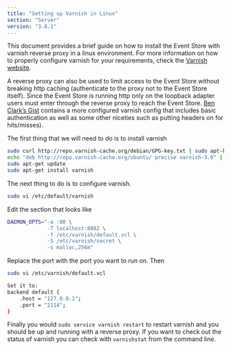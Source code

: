 ```yaml
---
title: "Setting up Varnish in Linux"
section: "Server"
version: "3.8.1"
---
```


This document provides a brief guide on how to install the Event Store with varnish reverse proxy in a linux environment. For more information on how to properly configure varnish for your requirements, check the [Varnish website](https://www.varnish-cache.org/trac/wiki/Introduction).

A reverse proxy can also be used to limit access to the Event Store without breaking http caching (authenticate to the proxy not to the Event Store itself). Since the Event Store is running http only on the loopback adapter users must enter through the reverse proxy to reach the Event Store. [Ben Clark’s Gist](https://gist.github.com/benclark/2695148) contains a more configured varnish config that includes basic authentication as well as some other niceties such as putting headers on for hits/misses). 

The first thing that we will need to do is to install varnish

```bash
sudo curl http://repo.varnish-cache.org/debian/GPG-key.txt | sudo apt-key add -
echo "deb http://repo.varnish-cache.org/ubuntu/ precise varnish-3.0" | sudo tee -a /etc/apt/sources.list
sudo apt-get update
sudo apt-get install varnish
```

The next thing to do is to configure varnish.

```bash
sudo vi /etc/default/varnish

```

Edit the section that looks like

```bash
DAEMON_OPTS="-a :80 \
             -T localhost:6082 \
             -f /etc/varnish/default.vcl \
             -S /etc/varnish/secret \
             -s malloc,256m"

```

Replace the port with the port you want to run on. Then

```bash
sudo vi /etc/varnish/default.vcl

Set it to:
backend default {
    .host = "127.0.0.1";
    .port = "2114";
}
```

Finally you would `sudo service varnish restart` to restart varnish and you should be up and running with a reverse proxy. If you want to check out the status of varnish you can check with `varnishstat` from the command line.

